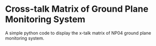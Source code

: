 # Cross-talk Matrix of Ground Plane Monitoring System

A simple python code to display the x-talk matrix of NP04 ground plane monitoring system.
